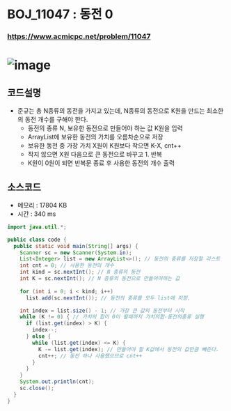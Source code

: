 # BOJ_11047 : 동전 0

### https://www.acmicpc.net/problem/11047
# ![image](https://user-images.githubusercontent.com/96826443/160874636-0403142c-014a-44e6-aacb-ab568b6d241c.png)


## 코드설명
* 준규는 총 N종류의 동전을 가지고 있는데, N종류의 동전으로 K원을 만드는 최소한의 동전 개수를 구해야 한다.
  * 동전의 종류 N, 보유한 동전으로 만들어야 하는 값 K원을 입력
  * ArrayList에 보유한 동전의 가치를 오름차순으로 저장
  * 보유한 동전 중 가장 가치 X원이 K원보다 작으면 K-X, cnt++
  * 작지 않으면 X원 다음으로 큰 동전으로 바꾸고 1. 반복
  * K원이 0원이 되면 반복문 종료 후 사용한 동전의 개수 출력

## 소스코드
* 메모리 : 17804 KB
* 시간 : 340 ms

```java
import java.util.*;

public class code {
  public static void main(String[] args) {
    Scanner sc = new Scanner(System.in);
    List<Integer> list = new ArrayList<>(); // 동전의 종류를 저장할 리스트
    int cnt = 0; // 사용한 동전의 개수
    int kind = sc.nextInt(); // N 종류의 동전
    int K = sc.nextInt(); // N 종류의 동전으로 만들어야하는 값
    
    for (int i = 0; i < kind; i++)
      list.add(sc.nextInt()); // 동전의 종류를 모두 list에 저장.

    int index = list.size() - 1; // 가장 큰 값의 동전부터 시작
    while (K != 0) { // 가치의 합이 0이 될때까지 가치의합-동전의종류 실행
      if (list.get(index) > K) {
        index--;
      } else {
        while (list.get(index) <= K) {
          K -= list.get(index); // 만들어야 할 K값에서 동전의 값만큼 빼준다.
          cnt++; // 동전 하나 사용했으므로 cnt++
        }
      }
    }
    System.out.println(cnt);
    sc.close(); 
  }
}
```


